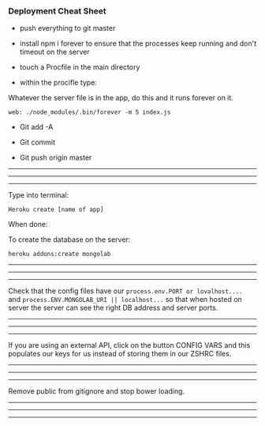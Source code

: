 ### Deployment Cheat Sheet

- push everything to git master 

- install npm i forever to ensure that the processes keep running and don't timeout on the server

- touch a Procfile in the main directory

- within the procifle type:

Whatever the server file is in the app, do this and it runs forever on it.

```
web: ./node_modules/.bin/forever -m 5 index.js
```

- Git add -A

- Git commit

- Git push origin master

- - - - - - - - - 
- - - - - - - - -
- - - - - - - - -

Type into terminal:

```
Heroku create [name of app]
```

When done:

To create the database on the server:

```
heroku addons:create mongolab
```

- - - - - - - - - 
- - - - - - - - -
- - - - - - - - -

Check that the config files have our ```process.env.PORT or lovalhost....``` and ```process.ENV.MONGOLAB_URI || localhost...``` so that when hosted on server the server can see the right DB address and server ports. 

- - - - - - - - - 
- - - - - - - - -
- - - - - - - - -

If you are using an external API, click on the button CONFIG VARS and this populates our keys for us instead of storing them in our ZSHRC files.

- - - - - - - - - 
- - - - - - - - -
- - - - - - - - -
Remove public from gitignore and stop bower loading.
- - - - - - - - -
- - - - - - - - - 
- - - - - - - - - 
